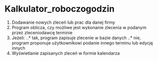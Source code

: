 # Kalkulator_roboczogodzin

1. Dodawanie nowych zleceń lub prac dla danej firmy
2. Program oblicza, czy możliwe jest wykonanie zlecenia w podanym przez zleceniodawcę terminie
3. Jeżeli:
..* tak, program zapisuje zlecenie w bazie danych
..* nie, program proponuje użytkownikowi podanie innego terminu lub edycję innych
4. Wyświetlanie zapisanych zleceń w formie kalendarza


